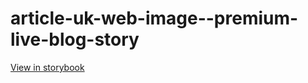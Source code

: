 # article-uk-web-image--premium-live-blog-story

[View in storybook](https://raw.githack.com/Independent-Digital-News-and-Media-Ltd/indy-pwamp-sb/PR-1595-sb/index.html?path=/story/article-uk-web-image--premium-live-blog-story)